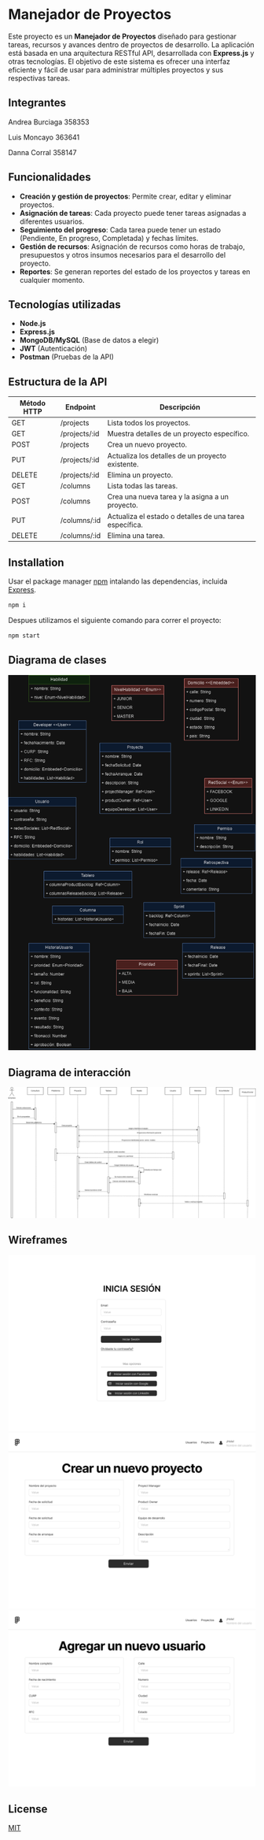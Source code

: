 # Manejador de Proyectos

Este proyecto es un **Manejador de Proyectos** diseñado para gestionar tareas, recursos y avances dentro de proyectos de desarrollo. La aplicación está basada en una arquitectura RESTful API, desarrollada con **Express.js** y otras tecnologías. El objetivo de este sistema es ofrecer una interfaz eficiente y fácil de usar para administrar múltiples proyectos y sus respectivas tareas.

## Integrantes

Andrea Burciaga 358353

Luis Moncayo 363641

Danna Corral 358147


## Funcionalidades

- **Creación y gestión de proyectos**: Permite crear, editar y eliminar proyectos.
- **Asignación de tareas**: Cada proyecto puede tener tareas asignadas a diferentes usuarios.
- **Seguimiento del progreso**: Cada tarea puede tener un estado (Pendiente, En progreso, Completada) y fechas límites.
- **Gestión de recursos**: Asignación de recursos como horas de trabajo, presupuestos y otros insumos necesarios para el desarrollo del proyecto.
- **Reportes**: Se generan reportes del estado de los proyectos y tareas en cualquier momento.

## Tecnologías utilizadas

- **Node.js**
- **Express.js**
- **MongoDB/MySQL** (Base de datos a elegir)
- **JWT** (Autenticación)
- **Postman** (Pruebas de la API)

## Estructura de la API

| Método HTTP | Endpoint            | Descripción                                            |
| ----------- | ------------------- | ------------------------------------------------------ |
| GET         | /projects            | Lista todos los proyectos.                             |
| GET         | /projects/:id        | Muestra detalles de un proyecto específico.            |
| POST        | /projects            | Crea un nuevo proyecto.                                |
| PUT         | /projects/:id        | Actualiza los detalles de un proyecto existente.        |
| DELETE      | /projects/:id        | Elimina un proyecto.                                   |
| GET         | /columns               | Lista todas las tareas.                                |
| POST        | /columns               | Crea una nueva tarea y la asigna a un proyecto.         |
| PUT         | /columns/:id           | Actualiza el estado o detalles de una tarea específica. |
| DELETE      | /columns/:id           | Elimina una tarea.                                     |

## Installation

Usar el package manager [npm](https://docs.npmjs.com/downloading-and-installing-node-js-and-npm) intalando las dependencias, incluida [Express](https://expressjs.com/).

```bash
npm i
```

Despues utilizamos el siguiente comando para correr el proyecto: 

```bash
npm start
```

## Diagrama de clases
![Diagrama de clases del proyecto](/images/diagramadeclases.png)

## Diagrama de interacción
![Diagrama de interacción del proyecto](/images/diagramadeinteraccion.png)

## Wireframes
![Pantalla de inicio de sesión](/images/wireframe1.png)
![Adición de un nuevo proyecto](/images/wireframe2.png)
![Adición de nuevos miembros del equipo](/images/wireframe3.png)


## License
[MIT](https://choosealicense.com/licenses/mit/)
